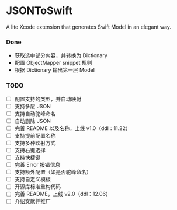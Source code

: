 # JSONToSwift
A lite Xcode extension that generates Swift Model in an elegant way.



### Done

- 获取选中部分内容，并转换为 Dictionary
- 配置 ObjectMapper snippet 规则
- 根据 Dictionary 输出第一层 Model



### TODO

- [ ] 配置支持的类型，并自动映射
- [ ] 支持多层 JSON
- [ ] 支持自动驼峰命名
- [ ] 自动删除 JSON
- [ ] 完善 README 以及名称，上线 v1.0（ddl：11.22）
- [ ] 支持提前配置名称
- [ ] 支持多种映射方式
- [ ] 支持右键选择
- [ ] 支持快捷键
- [ ] 完善 Error 报错信息
- [ ] 支持额外配置（如是否驼峰命名）
- [ ] 支持自定义模板
- [ ] 开源库标准重构代码
- [ ] 完善 README，上线 v2.0（ddl：12.06）
- [ ] 介绍文献并推广